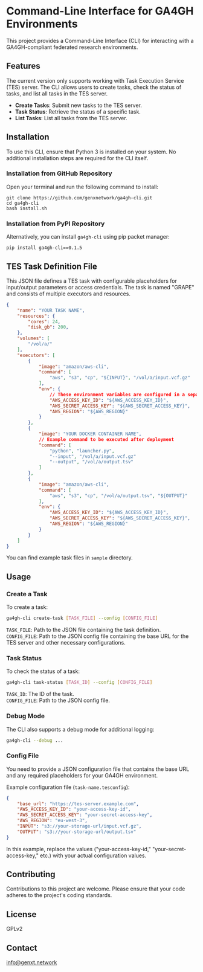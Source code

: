 # Command-Line Interface for GA4GH Environments

This project provides a Command-Line Interface (CLI) for interacting with a GA4GH-compliant federated research environments.

## Features
The current version only supports working with Task Execution Service (TES) server. The CLI allows users to create tasks, check the status of tasks, and list all tasks in the TES server.
- **Create Tasks**: Submit new tasks to the TES server.
- **Task Status**: Retrieve the status of a specific task.
- **List Tasks**: List all tasks from the TES server.

## Installation
To use this CLI, ensure that Python 3 is installed on your system. No additional installation steps are required for the CLI itself.

### Installation from GitHub Repository

Open your terminal and run the following command to install:

```commandline
git clone https://github.com/genxnetwork/ga4gh-cli.git
cd ga4gh-cli
bash install.sh
```

### Installation from PyPI Repository

Alternatively, you can install `ga4gh-cli` using pip packet manager:
```commandline
pip install ga4gh-cli==0.1.5
```

## TES Task Definition File

This JSON file defines a TES task with configurable placeholders for input/output parameters or access credentials. The task is named "GRAPE" and consists of multiple executors and resources.

```json
{
    "name": "YOUR TASK NAME",
    "resources": {
        "cores": 24,
        "disk_gb": 200,
    },
    "volumes": [
        "/vol/a/"
    ],
    "executors": [
        {
            "image": "amazon/aws-cli",
            "command": [
                "aws", "s3", "cp", "${INPUT}", "/vol/a/input.vcf.gz"
            ],
            "env": {
                // These environment variables are configured in a separate file
                "AWS_ACCESS_KEY_ID": "${AWS_ACCESS_KEY_ID}", 
                "AWS_SECRET_ACCESS_KEY": "${AWS_SECRET_ACCESS_KEY}",
                "AWS_REGION": "${AWS_REGION}"
            }
        },
        {
            "image": "YOUR DOCKER CONTAINER NAME",
            // Example command to be executed after deployment
            "command": [
                "python", "launcher.py",
                "--input", "/vol/a/input.vcf.gz"
                "--output", "/vol/a/output.tsv"
            ]
        },
        {
            "image": "amazon/aws-cli",
            "command": [
                "aws", "s3", "cp", "/vol/a/output.tsv", "${OUTPUT}" 
            ],
            "env": {
                "AWS_ACCESS_KEY_ID": "${AWS_ACCESS_KEY_ID}",
                "AWS_SECRET_ACCESS_KEY": "${AWS_SECRET_ACCESS_KEY}",
                "AWS_REGION": "${AWS_REGION}"
            }
        }
    ]
}
```
You can find example task files in `sample` directory.

## Usage

### Create a Task

To create a task:

```bash
ga4gh-cli create-task [TASK_FILE] --config [CONFIG_FILE]
```
`TASK_FILE`: Path to the JSON file containing the task definition.  
`CONFIG_FILE`: Path to the JSON config file containing the base URL for the TES server and other necessary configurations.

### Task Status

To check the status of a task:

```bash
ga4gh-cli task-status [TASK_ID] --config [CONFIG_FILE]
```
`TASK_ID`: The ID of the task.  
`CONFIG_FILE`: Path to the JSON config file.

### Debug Mode

The CLI also supports a debug mode for additional logging:

```bash
ga4gh-cli --debug ...
```

### Config File

You need to provide a JSON configuration file that contains the base URL and any required placeholders for your GA4GH environment.

Example configuration file (`task-name.tesconfig`):
```json
{  
    "base_url": "https://tes-server.example.com",  
    "AWS_ACCESS_KEY_ID": "your-access-key-id",  
    "AWS_SECRET_ACCESS_KEY": "your-secret-access-key",  
    "AWS_REGION": "eu-west-3",  
    "INPUT": "s3://your-storage-url/input.vcf.gz",  
    "OUTPUT": "s3://your-storage-url/output.tsv"  
}
```
In this example, replace the values ("your-access-key-id," "your-secret-access-key," etc.) with your actual configuration values.

## Contributing

Contributions to this project are welcome. Please ensure that your code adheres to the project's coding standards.

## License

GPLv2

## Contact
info@genxt.network
